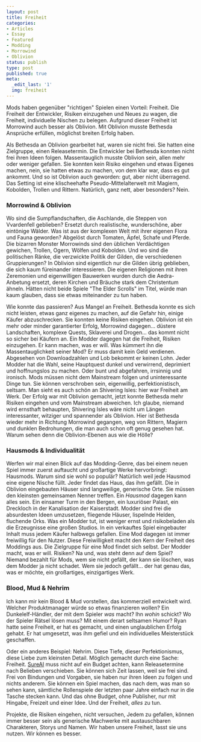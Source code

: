 ```yaml
---
layout: post
title: Freiheit
categories:
- Articles
- Essay
- Featured
- Modding
- Morrowind
- Oblivion
status: publish
type: post
published: true
meta:
  _edit_last: '1'
  img: freiheit
---
```

Mods haben gegenüber "richtigen" Spielen einen Vorteil: Freiheit. Die Freiheit der Entwickler, Risiken einzugehen und Neues zu wagen, die Freiheit, individuelle Nischen zu belegen. Aufgrund dieser Freiheit ist Morrowind auch besser als Oblivion. Mit Oblivion musste Bethesda Ansprüche erfüllen, möglichst breiten Erfolg haben.

Als Bethesda an Oblivion gearbeitet hat, waren sie nicht frei. Sie hatten eine Zielgruppe, einen Releasetermin. Die Entwickler bei Bethesda konnten nicht frei ihren Ideen folgen. Massentauglich musste Oblivion sein, allen mehr oder weniger gefallen. Sie konnten kein Risiko eingehen und etwas Eigenes machen, nein, sie hatten etwas zu machen, von dem klar war, dass es gut ankommt. Und so ist Oblivion auch geworden: gut, aber nicht überragend. Das Setting ist eine klischeehafte Pseudo-Mittelalterwelt mit Magiern, Kobolden, Trollen und Rittern. Natürlich, ganz nett, aber besonders? Nein. 

<h3>Morrowind & Oblivion</h3>

Wo sind die Sumpflandschaften, die Aschlande, die Steppen von Vvardenfell geblieben? Ersetzt durch realistische, wunderschöne, aber eintönige Wälder. Was ist aus der komplexen Welt mit ihrer eigenen Flora und Fauna geworden? Abgelöst durch Tomaten, Äpfel, Schafe und Pferde. Die bizarren Monster Morrowinds sind den üblichen Verdächtigen gewichen, Trollen, Ogern, Wölfen und Kobolden. Und wo sind die politischen Ränke, die verzwickte Politik der Gilden, die verschiedenen Gruppierungen? In Oblivion sind eigentlich nur die Gilden übrig geblieben, die sich kaum füreinander interessieren. Die eigenen Religionen mit ihren Zeremonien und eigenwilligen Bauwerken wurden durch die Aedra-Anbetung ersetzt, deren Kirchen und Bräuche stark dem Christentum ähneln. Hätten nicht beide Spiele "The Elder Scrolls" im Titel, würde man kaum glauben, dass sie etwas miteinander zu tun haben.

Wie konnte das passieren? Aus Mangel an Freiheit. Bethesda konnte es sich nicht leisten, etwas ganz eigenes zu machen, auf die Gefahr hin, einige Käufer abzuschrecken. Sie konnten keine Risiken eingehen. Oblivion ist ein mehr oder minder garantierter Erfolg, Morrowind dagegen... düstere Landschaften, komplexe Quests, Sklaverei und Drogen... das kommt nicht so sicher bei Käufern an.
Ein Modder dagegen hat die Freiheit, Risiken einzugehen. Er kann machen, was er will. Was kümmert ihn die Massentauglichkeit seiner Mod? Er muss damit kein Geld verdienen. Abgesehen von Downloadzahlen und Lob bekommt er keinen Lohn.
Jeder Modder hat die Wahl, seine Hauptquest dunkel und verwirrend, deprimiert und hoffnungslos zu machen. Oder bunt und abgefahren, irrsinnig und ironisch. Mods müssen nicht dem Mainstream folgen und uninteressante Dinge tun. Sie können verschroben sein, eigenwillig, perfektionistisch, seltsam.
Man sieht es auch schön an Shivering Isles: hier war Freiheit am Werk. Der Erfolg war mit Oblivion gemacht, jetzt konnte Bethesda mehr Risiken eingehen und vom Mainstream abweichen. Ich glaube, niemand wird ernsthaft behaupten, Shivering Isles wäre nicht um Längen interessanter, witziger und spannender als Oblivion. Hier ist Bethesda wieder mehr in Richtung Morrowind gegangen, weg von Rittern, Magiern und dunklen Bedrohungen, die man auch schon oft genug gesehen hat. Warum sehen denn die Oblivion-Ebenen aus wie die Hölle?

<h3>Hausmods & Individualität</h3>

Werfen wir mal einen Blick auf das Modding-Genre, das bei einem neuen Spiel immer zuerst auftaucht und großartige Werke hervorbringt: Hausmods. Warum sind sie wohl so populär? Natürlich weil jede Hausmod eine eigene Nische füllt. Jeder findet das Haus, das ihm gefällt. Die in Oblivion eingebauten Häuser sind langweilige, generische Orte. Sie müssen den kleinsten gemeinsamen Nenner treffen. Ein <em>Hausmod</em> dagegen kann alles sein. Ein einsamer Turm in den Bergen, ein luxuriöser Palast, ein Dreckloch in der Kanalisation der Kaiserstadt. Modder sind frei die absurdesten Ideen umzusetzen, fliegende Häuser, lispelnde Helden, fluchende Orks. Was ein Modder tut, ist weniger ernst und risikobeladen als die Erzeugnisse eine großen Studios. In ein verkauftes Spiel eingebauter Inhalt muss jedem Käufer halbwegs gefallen. Eine Mod dagegen ist immer freiwillig für den Nutzer. Diese Freiwilligkeit macht den Kern der Freiheit des Moddings aus. Die Zielgruppe für eine Mod findet sich selbst. Der Modder macht, was er will. Risiken? Na und, was steht denn auf dem Spiel? Niemand bezahlt für Mods, wem sie nicht gefällt, der kann sie löschen, was dem Modder ja nicht schadet. Wem sie jedoch gefällt... der hat genau das, was er möchte, ein großartiges, einzigartiges Werk.

<h3>Blood, Mud & Nehrim</h3>

Ich kann mir kein Blood & Mud vorstellen, das kommerziell entwickelt wird. Welcher Produktmanager würde so etwas finanzieren wollen? Ein Dunkelelf-Händler, der mit dem Spieler <em>was</em> macht? Ihn <em>wohin</em> schickt? Wo der Spieler Rätsel lösen muss? Mit einem derart seltsamen Humor? Ryan hatte seine Freiheit, er hat es gemacht, und einen unglaublichen Erfolg gehabt. Er hat umgesetzt, was ihm gefiel und ein individuelles Meisterstück geschaffen.

Oder ein anderes Beispiel: Nehrim. Diese Tiefe, dieser Perfektionismus, diese Liebe zum kleinsten Detail. Möglich gemacht durch eine Sache: Freiheit.  <a href="http://sureai.de">SureAI</a> muss nicht auf ein Budget achten, kann Releasetermine nach Belieben verschieben. Sie können sich Zeit lassen, weil sie frei sind. Frei von Bindungen und Vorgaben, sie haben nur ihren Ideen zu folgen und nichts anderem. Sie können ein Spiel machen, das nach dem, was man so sehen kann, sämtliche Rollenspiele der letzten paar Jahre einfach nur in die Tasche stecken kann. Und das ohne Budget, ohne Publisher, nur mit Hingabe, Freizeit und einer Idee. Und der Freiheit, <em>alles</em> zu tun.


Projekte, die Risiken eingehen, nicht versuchen, Jedem zu gefallen, können immer besser sein als generische Machwerke mit austauschbaren Charakteren, Storys und Namen. Wir haben unsere Freiheit, lasst sie uns nutzen. Wir können es besser.

